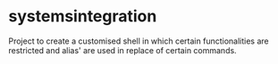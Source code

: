# systemsintegration
Project to create a customised shell in which certain functionalities are restricted and alias' are used in replace of certain commands.
